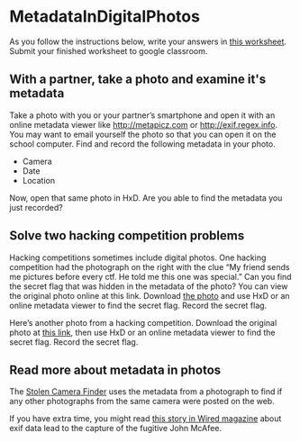 # MetadataInDigitalPhotos
As you follow the instructions below, write your answers in [this worksheet](https://drive.google.com/open?id=0Bz2ZkT6qWPYTUU94YkgxYUkzczQ). Submit your finished worksheet to google classroom.

With a partner, take a photo and examine it's metadata
------------------------------------------------------

Take a photo with you or your partner’s smartphone and open it with an online metadata viewer like http://metapicz.com or http://exif.regex.info. You may want to email yourself the photo so that you can open it on the school computer. Find and record the following metadata in your photo.
+ Camera	
+ Date	
+ Location	

Now, open that same photo in HxD. Are you able to find the metadata you just recorded?

Solve two hacking competition problems
--------------------------------------

Hacking competitions sometimes include digital photos. One hacking competition had the photograph on the right with the clue “My friend sends me pictures before every ctf. He told me this one was special.” Can you find the secret flag that was hidden in the metadata of the photo? You can view the original photo online at this link. Download [the photo](https://github.com/ctfs/write-ups-2015/blob/master/csaw-ctf-2015/forensics/keep-calm-and-ctf-100/img.jpg) and use HxD or an online metadata viewer to find the secret flag. Record the secret flag.

Here’s another photo from a hacking competition. Download the original photo at [this link](https://mega.nz/#!QDZGiLSZ!fkkhBJuBBtBKGsLTDiF2NuLihP2WRd97Iynd3PhWqRw), then use HxD or an online metadata viewer to find the secret flag. Record the secret flag.

Read more about metadata in photos
----------------------------------

The [Stolen Camera Finder](http://www.stolencamerafinder.com/) uses the metadata from a photograph to find if any other photographs from the same camera were posted on the web.

If you have extra time, you might read [this story in Wired magazine](https://www.wired.com/2012/12/oops-did-vice-just-give-away-john-mcafees-location-with-this-photo/) about exif data lead to the capture of the fugitive John McAfee.

